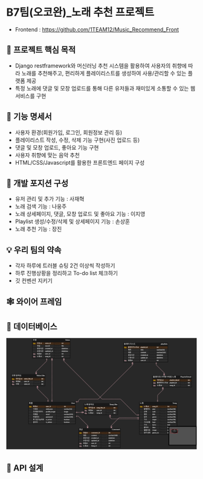 # B7팀(오코완)_노래 추천 프로젝트 
- Frontend : https://github.com/1TEAM12/Music_Recommend_Front
## ****📌 프로젝트 핵심 목적****

- Django restframework와 머신러닝 추천 시스템을 활용하여 사용자의 취향에 따라 노래를 추천해주고, 편리하게 플레이리스트를 생성하여 사용/관리할 수 있는 플랫폼 제공
- 특정 노래에 댓글 및 모창 업로드를 통해 다른 유저들과 재미있게 소통할 수 있는 웹 서비스를 구현

## 📄 ****기능 명세서****

- 사용자 환경(회원가입, 로그인, 회원정보 관리 등)
- 플레이리스트 작성, 수정, 삭제 기능 구현(사진 업로드 등)
- 댓글 및 모창 업로드, 좋아요 기능 구현
- 사용자 취향에 맞는 음악 추천
- HTML/CSS/Javascript를 활용한 프론트엔드 페이지 구성

## 📘 ****개발 포지션 구성****

- 유저 관리 및 추가 기능 : 사재혁
- 노래 검색 기능 : 나웅주
- 노래 상세페이지, 댓글, 모창 업로드 및 좋아요 기능 : 이지영
- Playlist 생성/수정/삭제 및 상세페이지 기능 : 손상훈
- 노래 추천 기능 : 장진

## 💡 ****우리 팀의 약속****

- 각자 하루에 트러블 슈팅 2건 이상씩 작성하기
- 하루 진행상황을 정리하고 To-do list 체크하기
- 깃 컨벤션 지키기

## ****🕸 와이어 프레임****


## ****🎯 데이터베이스****
![ex_screenshot](./img/song_erd.PNG)

## ****🎨 API 설계****


